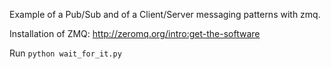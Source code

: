 Example of a Pub/Sub and of a Client/Server messaging patterns with zmq.

Installation of ZMQ: http://zeromq.org/intro:get-the-software

Run `python wait_for_it.py`
